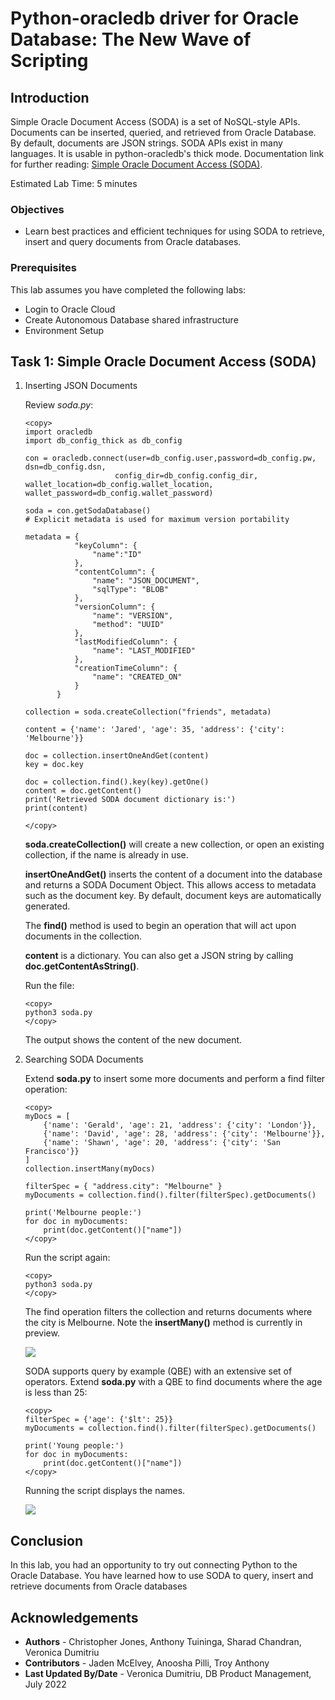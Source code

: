 # Python-oracledb driver for Oracle Database: The New Wave of Scripting

## Introduction

Simple Oracle Document Access (SODA) is a set of NoSQL-style APIs. Documents can be inserted, queried, and retrieved from Oracle Database. By default, documents are JSON strings. SODA APIs exist in many languages. It is usable in python-oracledb's thick mode. Documentation link for further reading: [Simple Oracle Document Access (SODA)](https://python-oracledb.readthedocs.io/en/latest/user_guide/soda.html).

Estimated Lab Time: 5 minutes

### Objectives

*  Learn best practices and efficient techniques for using SODA to retrieve, insert and query documents from Oracle databases.

### Prerequisites

This lab assumes you have completed the following labs:
* Login to Oracle Cloud
* Create Autonomous Database shared infrastructure
* Environment Setup

## Task 1: Simple Oracle Document Access (SODA)

1.  Inserting JSON Documents

    Review *soda.py*:

    ````
    <copy>
    import oracledb
    import db_config_thick as db_config

    con = oracledb.connect(user=db_config.user,password=db_config.pw, dsn=db_config.dsn, 
                        config_dir=db_config.config_dir, wallet_location=db_config.wallet_location, wallet_password=db_config.wallet_password)

    soda = con.getSodaDatabase()
    # Explicit metadata is used for maximum version portability
    
    metadata = {
               "keyColumn": {
                   "name":"ID"
               },
               "contentColumn": {
                   "name": "JSON_DOCUMENT",
                   "sqlType": "BLOB"
               },
               "versionColumn": {
                   "name": "VERSION",
                   "method": "UUID"
               },
               "lastModifiedColumn": {
                   "name": "LAST_MODIFIED"
               },
               "creationTimeColumn": {
                   "name": "CREATED_ON"
               }
           }
           
    collection = soda.createCollection("friends", metadata)
    
    content = {'name': 'Jared', 'age': 35, 'address': {'city': 'Melbourne'}}
    
    doc = collection.insertOneAndGet(content)
    key = doc.key
    
    doc = collection.find().key(key).getOne()
    content = doc.getContent()
    print('Retrieved SODA document dictionary is:')
    print(content)

    </copy>
    ````

    **soda.createCollection()** will create a new collection, or open an existing collection, if the name is already in use. 

    **insertOneAndGet()** inserts the content of a document into the database and returns a SODA Document Object. This allows access to metadata such as the document key. By default, document keys are automatically generated.

    The **find()** method is used to begin an operation that will act upon documents in the collection.

    **content** is a dictionary. You can also get a JSON string by calling **doc.getContentAsString()**.

    Run the file:

    ````
    <copy>
    python3 soda.py
    </copy>
    ````

    The output shows the content of the new document.


2.  Searching SODA Documents

    Extend **soda.py** to insert some more documents and perform a find filter operation:

    ````
    <copy>
    myDocs = [
        {'name': 'Gerald', 'age': 21, 'address': {'city': 'London'}},
        {'name': 'David', 'age': 28, 'address': {'city': 'Melbourne'}},
        {'name': 'Shawn', 'age': 20, 'address': {'city': 'San Francisco'}}
    ]
    collection.insertMany(myDocs)

    filterSpec = { "address.city": "Melbourne" }
    myDocuments = collection.find().filter(filterSpec).getDocuments()

    print('Melbourne people:')
    for doc in myDocuments:
        print(doc.getContent()["name"])
    </copy>
    ````

    Run the script again:

    ````
    <copy>
    python3 soda.py
    </copy>
    ````

    The find operation filters the collection and returns documents where the city is Melbourne. Note the **insertMany()** method is currently in preview.

    ![](./images/ " ")

    SODA supports query by example (QBE) with an extensive set of operators. Extend **soda.py** with a QBE to find documents where the age is less than 25:

    ````
    <copy>
    filterSpec = {'age': {'$lt': 25}}
    myDocuments = collection.find().filter(filterSpec).getDocuments()

    print('Young people:')
    for doc in myDocuments:
        print(doc.getContent()["name"])
    </copy>
    ````

    Running the script displays the names.

    ![](./images/ " ")

## Conclusion

In this lab, you had an opportunity to try out connecting Python to the Oracle Database.
You have learned how to use SODA to query, insert and retrieve documents from Oracle databases

## Acknowledgements

* **Authors** - Christopher Jones, Anthony Tuininga, Sharad Chandran, Veronica Dumitriu
* **Contributors** - Jaden McElvey, Anoosha Pilli, Troy Anthony
* **Last Updated By/Date** - Veronica Dumitriu, DB Product Management, July 2022